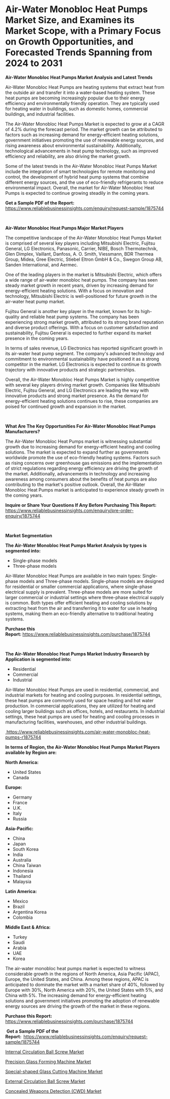 <p><h1>Air-Water Monobloc Heat Pumps Market Size, and Examines its Market Scope, with a Primary Focus on Growth Opportunities, and Forecasted Trends Spanning from 2024 to 2031</h1></p><p><strong>Air-Water Monobloc Heat Pumps Market Analysis and Latest Trends</strong></p>
<p><p>Air-Water Monobloc Heat Pumps are heating systems that extract heat from the outside air and transfer it into a water-based heating system. These heat pumps are becoming increasingly popular due to their energy efficiency and environmentally friendly operation. They are typically used for heating water in buildings, such as domestic homes, commercial buildings, and industrial facilities.</p><p>The Air-Water Monobloc Heat Pumps Market is expected to grow at a CAGR of 4.2% during the forecast period. The market growth can be attributed to factors such as increasing demand for energy-efficient heating solutions, government initiatives promoting the use of renewable energy sources, and rising awareness about environmental sustainability. Additionally, technological advancements in heat pump technology, such as improved efficiency and reliability, are also driving the market growth.</p><p>Some of the latest trends in the Air-Water Monobloc Heat Pumps Market include the integration of smart technologies for remote monitoring and control, the development of hybrid heat pump systems that combine different energy sources, and the use of eco-friendly refrigerants to reduce environmental impact. Overall, the market for Air-Water Monobloc Heat Pumps is expected to continue growing steadily in the coming years.</p></p>
<p><strong>Get a Sample PDF of the Report:&nbsp;</strong> <a href="https://www.reliablebusinessinsights.com/enquiry/request-sample/1875744">https://www.reliablebusinessinsights.com/enquiry/request-sample/1875744</a></p>
<p>&nbsp;</p>
<p><strong>Air-Water Monobloc Heat Pumps Major Market Players</strong></p>
<p><p>The competitive landscape of the Air-Water Monobloc Heat Pumps Market is comprised of several key players including Mitsubishi Electric, Fujitsu General, LG Electronics, Panasonic, Carrier, NIBE, Bosch Thermotechnik, Glen Dimplex, Vaillant, Danfoss, A. O. Smith, Viessmann, BDR Thermea Group, Midea, Gree Electric, Stiebel Eltron GmbH & Co., Swegon Group AB, Sanden International, and Aermec.</p><p>One of the leading players in the market is Mitsubishi Electric, which offers a wide range of air-water monobloc heat pumps. The company has seen steady market growth in recent years, driven by increasing demand for energy-efficient heating solutions. With a focus on innovation and technology, Mitsubishi Electric is well-positioned for future growth in the air-water heat pump market.</p><p>Fujitsu General is another key player in the market, known for its high-quality and reliable heat pump systems. The company has been experiencing strong market growth, attributed to its strong brand reputation and diverse product offerings. With a focus on customer satisfaction and sustainability, Fujitsu General is expected to further expand its market presence in the coming years.</p><p>In terms of sales revenue, LG Electronics has reported significant growth in its air-water heat pump segment. The company's advanced technology and commitment to environmental sustainability have positioned it as a strong competitor in the market. LG Electronics is expected to continue its growth trajectory with innovative products and strategic partnerships.</p><p>Overall, the Air-Water Monobloc Heat Pumps Market is highly competitive with several key players driving market growth. Companies like Mitsubishi Electric, Fujitsu General, and LG Electronics are leading the way with innovative products and strong market presence. As the demand for energy-efficient heating solutions continues to rise, these companies are poised for continued growth and expansion in the market.</p></p>
<p>&nbsp;</p>
<p><strong>What Are The Key Opportunities For Air-Water Monobloc Heat Pumps Manufacturers?</strong></p>
<p><p>The Air-Water Monobloc Heat Pumps market is witnessing substantial growth due to increasing demand for energy-efficient heating and cooling solutions. The market is expected to expand further as governments worldwide promote the use of eco-friendly heating systems. Factors such as rising concerns over greenhouse gas emissions and the implementation of strict regulations regarding energy efficiency are driving the growth of the market. Additionally, advancements in technology and increasing awareness among consumers about the benefits of heat pumps are also contributing to the market's positive outlook. Overall, the Air-Water Monobloc Heat Pumps market is anticipated to experience steady growth in the coming years.</p></p>
<p><strong>Inquire or Share Your Questions If Any Before Purchasing This Report:</strong> <a href="https://www.reliablebusinessinsights.com/enquiry/pre-order-enquiry/1875744">https://www.reliablebusinessinsights.com/enquiry/pre-order-enquiry/1875744</a></p>
<p>&nbsp;</p>
<p><strong>Market Segmentation</strong></p>
<p><strong>The Air-Water Monobloc Heat Pumps Market Analysis by types is segmented into:</strong></p>
<p><ul><li>Single-phase models</li><li>Three-phase models</li></ul></p>
<p><p>Air-Water Monobloc Heat Pumps are available in two main types: Single-phase models and Three-phase models. Single-phase models are designed for residential or smaller commercial applications, where single-phase electrical supply is prevalent. Three-phase models are more suited for larger commercial or industrial settings where three-phase electrical supply is common. Both types offer efficient heating and cooling solutions by extracting heat from the air and transferring it to water for use in heating systems, making them an eco-friendly alternative to traditional heating systems.</p></p>
<p><strong>Purchase this Report:&nbsp;</strong><a href="https://www.reliablebusinessinsights.com/purchase/1875744">https://www.reliablebusinessinsights.com/purchase/1875744</a></p>
<p>&nbsp;</p>
<p><strong>The Air-Water Monobloc Heat Pumps Market Industry Research by Application is segmented into:</strong></p>
<p><ul><li>Residential</li><li>Commercial</li><li>Industrial</li></ul></p>
<p><p>Air-Water Monobloc Heat Pumps are used in residential, commercial, and industrial markets for heating and cooling purposes. In residential settings, these heat pumps are commonly used for space heating and hot water production. In commercial applications, they are utilized for heating and cooling larger buildings such as offices, hotels, and restaurants. In industrial settings, these heat pumps are used for heating and cooling processes in manufacturing facilities, warehouses, and other industrial buildings.</p></p>
<p><a href="https://www.reliablebusinessinsights.com/air-water-monobloc-heat-pumps-r1875744">&nbsp;https://www.reliablebusinessinsights.com/air-water-monobloc-heat-pumps-r1875744</a></p>
<p><strong>In terms of Region, the Air-Water Monobloc Heat Pumps Market Players available by Region are:</strong></p>
<p>
    <p> <strong> North America: </strong>
        <ul>
            <li>United States</li>
            <li>Canada</li>
        </ul>
        </p> 
    <p> <strong> Europe: </strong>
        <ul>
            <li>Germany</li>
            <li>France</li>
            <li>U.K.</li>
            <li>Italy</li>
            <li>Russia</li>
        </ul>
        </p> 
    <p> <strong> Asia-Pacific: </strong>
        <ul>
            <li>China</li>
            <li>Japan</li>
            <li>South Korea</li>
            <li>India</li>
            <li>Australia</li>
            <li>China Taiwan</li>
            <li>Indonesia</li>
            <li>Thailand</li>
            <li>Malaysia</li>
        </ul>
        </p> 
    <p> <strong> Latin America: </strong>
        <ul>
            <li>Mexico</li>
            <li>Brazil</li>
            <li>Argentina Korea</li>
            <li>Colombia</li>
        </ul>
        </p> 
    <p> <strong> Middle East & Africa: </strong>
        <ul>
            <li>Turkey</li>
            <li>Saudi</li>
            <li>Arabia</li>
            <li>UAE</li>
            <li>Korea</li>
        </ul>
    </p>
    </p>
<p><p>The air-water monobloc heat pumps market is expected to witness considerable growth in the regions of North America, Asia Pacific (APAC), Europe, the United States, and China. Among these regions, APAC is anticipated to dominate the market with a market share of 40%, followed by Europe with 30%, North America with 20%, the United States with 5%, and China with 5%. The increasing demand for energy-efficient heating solutions and government initiatives promoting the adoption of renewable energy sources are driving the growth of the market in these regions.</p></p>
<p><strong>Purchase this Report: </strong><a href="https://www.reliablebusinessinsights.com/purchase/1875744">https://www.reliablebusinessinsights.com/purchase/1875744</a></p>
<p>&nbsp;<strong>Get a Sample PDF of the Report:&nbsp;&nbsp;</strong><a href="https://www.reliablebusinessinsights.com/enquiry/request-sample/1875744">https://www.reliablebusinessinsights.com/enquiry/request-sample/1875744</a></p>
<p><strong></strong></p>
<p><p><a href="https://github.com/nicoletavirag/Market-Research-Report-List-4/blob/main/internal-circulation-ball-screw-market.md">Internal Circulation Ball Screw Market</a></p><p><a href="https://github.com/JosephMorgnlvXXff/Market-Research-Report-List-1/blob/main/precision-glass-forming-machine-market.md">Precision Glass Forming Machine Market</a></p><p><a href="https://github.com/ochgvvcj16/Market-Research-Report-List-1/blob/main/special-shaped-glass-cutting-machine-market.md">Special-shaped Glass Cutting Machine Market</a></p><p><a href="https://github.com/btwcqfvq34/Market-Research-Report-List-2/blob/main/external-circulation-ball-screw-market.md">External Circulation Ball Screw Market</a></p><p><a href="https://github.com/mauripalmi/Market-Research-Report-List-4/blob/main/concealed-weapons-detection-cwd-market.md">Concealed Weapons Detection (CWD) Market</a></p></p>
